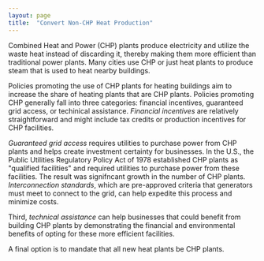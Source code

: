 ```yaml
---
layout: page
title:  "Convert Non-CHP Heat Production"
---
```

Combined Heat and Power (CHP) plants produce electricity and utilize the waste heat instead of discarding it, thereby making them more efficient than traditional power plants. Many cities use CHP or just heat plants to produce steam that is used to heat nearby buildings.

Policies promoting the use of CHP plants for heating buildings aim to increase the share of heating plants that are CHP plants. Policies promoting CHP generally fall into three categories: financial incentives, guaranteed grid access, or techinical assistance. *Financial incentives* are relatively straightforward and might include tax credits or production incentives for CHP facilities. 

*Guaranteed grid access* requires utilities to purchase power from CHP plants and helps create investment certainty for businesses. In the U.S., the Public Utilities Regulatory Policy Act of 1978 established CHP plants as "qualified facilities" and required utilities to purchase power from these facilities. The result was signifncant growth in the number of CHP plants. *Interconnection standards*, which are pre-approved criteria that generators must meet to connect to the grid, can help expedite this process and minimize costs.

Third, *technical assistance* can help businesses that could benefit from building CHP plants by demonstrating the financial and environmental benefits of opting for these more efficient facilities.

A final option is to mandate that all new heat plants be CHP plants.